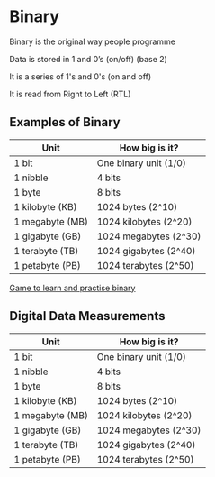 # Binary

Binary is the original way people programme

Data is stored in 1 and 0’s (on/off) (base 2)

It is a series of 1's and 0's (on and off)

It is read from Right to Left (RTL)

## Examples of Binary

| Unit            | How big is it?        |
|-----------------|-----------------------|
| 1 bit           | One binary unit (1/0) |
| 1 nibble        | 4 bits                |
| 1 byte          | 8 bits                |
| 1 kilobyte (KB) | 1024 bytes (2^10)     |
| 1 megabyte (MB) | 1024 kilobytes (2^20) |
| 1 gigabyte (GB) | 1024 megabytes (2^30) |
| 1 terabyte (TB) | 1024 gigabytes (2^40) |
| 1 petabyte (PB) | 1024 terabytes (2^50) |

[Game to learn and practise binary](https://studio.code.org/projects/applab/iukLbcDnzqgoxuu810unLw)

## Digital Data Measurements

| Unit            | How big is it?        |
|-----------------|-----------------------|
| 1 bit           | One binary unit (1/0) |
| 1 nibble        | 4 bits                |
| 1 byte          | 8 bits                |
| 1 kilobyte (KB) | 1024 bytes (2^10)     |
| 1 megabyte (MB) | 1024 kilobytes (2^20) |
| 1 gigabyte (GB) | 1024 megabytes (2^30) |
| 1 terabyte (TB) | 1024 gigabytes (2^40) |
| 1 petabyte (PB) | 1024 terabytes (2^50) |